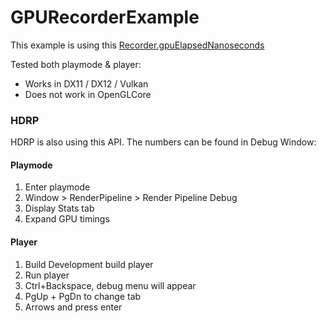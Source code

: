 # GPURecorderExample

This example is using this [Recorder.gpuElapsedNanoseconds](https://docs.unity3d.com/2020.1/Documentation/ScriptReference/Profiling.Recorder-gpuElapsedNanoseconds.html)

Tested both playmode & player:
- Works in DX11 / DX12 / Vulkan
- Does not work in OpenGLCore

### HDRP
HDRP is also using this API. The numbers can be found in Debug Window:
#### Playmode
1. Enter playmode
2. Window > RenderPipeline > Render Pipeline Debug
3. Display Stats tab
4. Expand GPU timings
#### Player
1. Build Development build player
2. Run player
3. Ctrl+Backspace, debug menu will appear
4. PgUp + PgDn to change tab
5. Arrows and press enter
